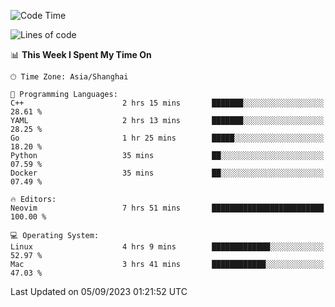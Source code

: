 <!--START_SECTION:waka-->
![Code Time](http://img.shields.io/badge/Code%20Time-1%2C550%20hrs-blue)

![Lines of code](https://img.shields.io/badge/From%20Hello%20World%20I%27ve%20Written-286.3%20thousand%20lines%20of%20code-blue)

📊 **This Week I Spent My Time On** 

```text
🕑︎ Time Zone: Asia/Shanghai

💬 Programming Languages: 
C++                      2 hrs 15 mins       ███████░░░░░░░░░░░░░░░░░░   28.61 % 
YAML                     2 hrs 13 mins       ███████░░░░░░░░░░░░░░░░░░   28.25 % 
Go                       1 hr 25 mins        █████░░░░░░░░░░░░░░░░░░░░   18.20 % 
Python                   35 mins             ██░░░░░░░░░░░░░░░░░░░░░░░   07.59 % 
Docker                   35 mins             ██░░░░░░░░░░░░░░░░░░░░░░░   07.49 % 

🔥 Editors: 
Neovim                   7 hrs 51 mins       █████████████████████████   100.00 % 

💻 Operating System: 
Linux                    4 hrs 9 mins        █████████████░░░░░░░░░░░░   52.97 % 
Mac                      3 hrs 41 mins       ████████████░░░░░░░░░░░░░   47.03 % 
```


 Last Updated on 05/09/2023 01:21:52 UTC
<!--END_SECTION:waka-->
